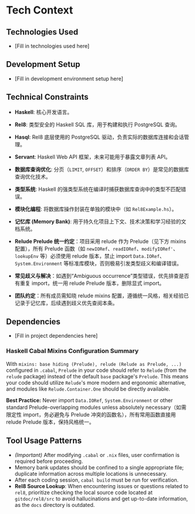 # Tech Context

## Technologies Used
- [Fill in technologies used here]

## Development Setup
- [Fill in development environment setup here]

## Technical Constraints
- __Haskell__: 核心开发语言。

- __Rel8__: 类型安全的 Haskell SQL 库，用于构建和执行 PostgreSQL 查询。

- __Hasql__: Rel8 底层使用的 PostgreSQL 驱动，负责实际的数据库连接和会话管理。

- __Servant__: Haskell Web API 框架，未来可能用于暴露文章列表 API。

- __数据库查询优化__: 分页（`LIMIT`, `OFFSET`）和排序（`ORDER BY`）是常见的数据库查询优化技术。

- __类型系统__: Haskell 的强类型系统在编译时捕获数据库查询中的类型不匹配错误。

- __模块化编程__: 将数据库操作封装在单独的模块中（如 `Rel8Example.hs`）。

- __记忆库 (Memory Bank)__: 用于持久化项目上下文、技术决策和学习经验的文档系统。

- __Relude Prelude 统一约定__：项目采用 relude 作为 Prelude（见下方 mixins 配置），所有 Prelude 函数（如 `newIORef`、`readIORef`、`modifyIORef'`、`lookupEnv` 等）必须使用 relude 版本，禁止 import `Data.IORef`、`System.Environment` 等标准库模块，否则极易引发类型歧义和编译错误。
- __常见歧义与解决__：如遇到“Ambiguous occurrence”类型错误，优先排查是否有重复 import，统一用 relude Prelude 版本，删除显式 import。
- __团队约定__：所有成员需知晓 relude mixins 配置，遵循统一风格，相关经验已记录于记忆库，后续遇到歧义优先查阅本条。

## Dependencies
- [Fill in project dependencies here]

### Haskell Cabal Mixins Configuration Summary
With `mixins: base hiding (Prelude), relude (Relude as Prelude, ...)` configured in `.cabal`, `Prelude` in your code should refer to `Relude` (from the `relude` package) instead of the default `base` package's `Prelude`. This means your code should utilize `Relude`'s more modern and ergonomic alternative, and modules like `Relude.Container.One` should be directly available.

**Best Practice:** Never import `Data.IORef`, `System.Environment` or other standard Prelude-overlapping modules unless absolutely necessary（如需限定性 import，务必避免与 Prelude 冲突的函数名），所有常用函数直接用 relude Prelude 版本，保持风格统一。

## Tool Usage Patterns
- *(Important)* After modifying `.cabal` or `.nix` files, user confirmation is required before proceeding.
- Memory bank updates should be confined to a single appropriate file; duplicate information across multiple locations is unnecessary.
- After each coding session, `cabal build` must be run for verification.
- **Rel8 Source Lookup**: When encountering issues or questions related to `rel8`, prioritize checking the local source code located at `gitdoc/rel8/src` to avoid hallucinations and get up-to-date information, as the `docs` directory is outdated.
